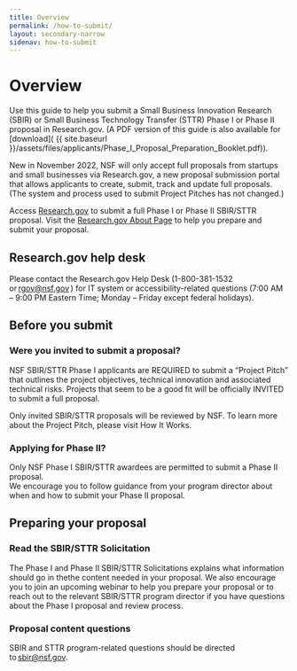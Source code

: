 ```yaml
---
title: Overview
permalink: /how-to-submit/
layout: secondary-narrow
sidenav: how-to-submit
---
```

# Overview

Use this guide to help you submit a Small Business Innovation Research (SBIR) or Small Business Technology Transfer (STTR) Phase I or Phase II proposal in Research.gov. (A PDF version of this guide is also available for [download]( {{ site.baseurl }}/assets/files/applicants/Phase_I_Proposal_Preparation_Booklet.pdf)).

New in November 2022, NSF will only accept full proposals from startups and small businesses via Research.gov, a new proposal submission portal that allows applicants to create, submit, track and update full proposals.  (The system and process used to submit Project Pitches has not changed.)

Access [Research.gov](https://identity.research.gov/sso/UI/Login?realm=%2Fresearch&goto=https%3A%2F%2Fidentity.research.gov%3A443%2Fsso%2Foauth2%2Fauthorize%3Fresponse_type%3Dtoken%26scope%3Dprofile%26client_id%3Dpsm.prod.oauth%26redirect_uri%3Dhttps%253A%252F%252Fwww.research.gov%252Fproposalprep%252Fiam%252Fauth-response.html) to submit a full Phase I or Phase II SBIR/STTR proposal. Visit the [Research.gov About Page](https://www.research.gov/research-web/content/aboutpsm) to help you prepare and submit your proposal. 

## Research.gov help desk
Please contact the Research.gov Help Desk (1-800-381-1532 or [rgov@nsf.gov](mailto:rgov@nsf.gov) ) for IT system or accessibility-related questions (7:00 AM – 9:00 PM Eastern Time; Monday – Friday except federal holidays). 

## Before you submit

### Were you invited to submit a proposal?

NSF SBIR/STTR Phase I applicants are REQUIRED to submit a “Project Pitch” that outlines the project objectives, technical innovation and associated technical risks. Projects that seem to be a good fit will be officially INVITED to submit a full proposal. 

Only invited SBIR/STTR proposals will be reviewed by NSF. To learn more about the Project Pitch, please visit How It Works. 
### Applying for Phase II?

Only NSF Phase I SBIR/STTR awardees are permitted to submit a Phase II proposal.  
We encourage you to follow guidance from your program director about when and how to submit your Phase II proposal. 

## Preparing your proposal

### Read the SBIR/STTR Solicitation 
The Phase I and Phase II SBIR/STTR Solicitations explains what information should go in thethe content needed in your proposal. We also encourage you to join an upcoming webinar to help you prepare your proposal or to reach out to the relevant SBIR/STTR program director if you have questions about the Phase I proposal and review process. 
### Proposal content questions  
SBIR and STTR program-related questions should be directed to sbir@nsf.gov. 
